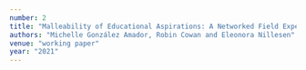 ```yaml
---
number: 2
title: "Malleability of Educational Aspirations: A Networked Field Experiment in 45 Mexican High Schools"
authors: "Michelle González Amador, Robin Cowan and Eleonora Nillesen"
venue: "working paper"
year: "2021"
---
```


